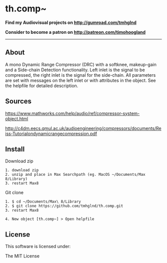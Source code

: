 # th.comp~

**Find my Audiovisual projects on http://gumroad.com/tmhglnd**

**Consider to become a patron on http://patreon.com/timohoogland**

---

## About

A mono Dynamic Range Compressor (DRC) with a softknee, makeup-gain and a Side-chain Detection functionality. Left inlet is the signal to be compressed, the right inlet is the signal for the side-chain. All parameters are set with messages on the left inlet or with attributes in the object. See the helpfile for detailed description.

## Sources

https://www.mathworks.com/help/audio/ref/compressor-system-object.html

http://c4dm.eecs.qmul.ac.uk/audioengineering/compressors/documents/Reiss-Tutorialondynamicrangecompression.pdf

## Install

Download zip
```
1. download zip
2. unzip and place in Max Searchpath (eg. MacOS ~/Documents/Max 8/Library)
3. restart Max8
```
Git clone
```
1. $ cd ~/Documents/Max\ 8/Library
2. $ git clone https://github.com/tmhglnd/th.comp.git
3. restart Max8
```
```
4. New object [th.comp~] > Open helpfile
```
## License

This software is licensed under:

The MIT License